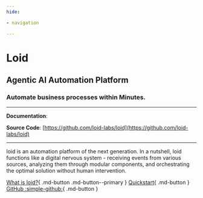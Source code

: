 ```yaml
---
hide:

- navigation

---
```


# Loid

<h2>
    Agentic AI Automation Platform
</h2>
<h3>
    Automate business processes within Minutes.
</h3>

---

**Documentation**:

**Source Code**: [https://github.com/loid-labs/loid](https://github.com/loid-labs/loid)

---

loid is an automation platform of the next generation. In a nutshell, loid functions like a digital nervous system -
receiving events from various sources, analyzing them through modular components, and orchestrating the optimal solution
without human intervention.

[What is loid?](guide/idea.md){ .md-button .md-button--primary }
[Quickstart](guide/getting-started.md){ .md-button }
[GitHub :simple-github:](https://github.com/loid-labs/loid){ .md-button }